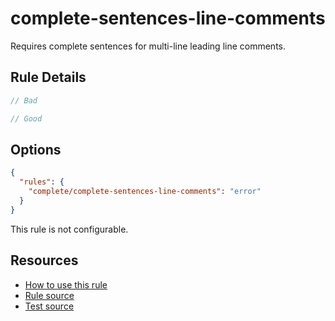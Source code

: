 # complete-sentences-line-comments

Requires complete sentences for multi-line leading line comments.

<!-- end auto-generated rule header -->

## Rule Details

```ts
// Bad

// Good
```

## Options

```json
{
  "rules": {
    "complete/complete-sentences-line-comments": "error"
  }
}
```

This rule is not configurable.

## Resources

- [How to use this rule](https://complete-ts.github.io/eslint-plugin-complete)
- [Rule source](https://github.com/complete-ts/complete/blob/main/packages/eslint-plugin-complete/src/rules/complete-sentences-line-comments.ts)
- [Test source](https://github.com/complete-ts/complete/blob/main/packages/eslint-plugin-complete/tests/rules/complete-sentences-line-comments.test.ts)
